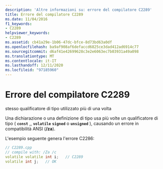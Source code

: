 ```yaml
---
description: 'Altre informazioni su: errore del compilatore C2289'
title: Errore del compilatore C2289
ms.date: 11/04/2016
f1_keywords:
- C2289
helpviewer_keywords:
- C2289
ms.assetid: cb41a29e-1b06-47dc-bfce-8d73bd63a0df
ms.openlocfilehash: ba9af908af6defaccd6825ce3dad412ad6914c77
ms.sourcegitcommit: d6af41e42699628c3e2e6063ec7b03931a49a098
ms.translationtype: MT
ms.contentlocale: it-IT
ms.lasthandoff: 12/11/2020
ms.locfileid: "97185960"
---
```

# <a name="compiler-error-c2289"></a>Errore del compilatore C2289

stesso qualificatore di tipo utilizzato più di una volta

Una dichiarazione o una definizione di tipo usa più volte un qualificatore di tipo ( **`const`** ,, **`volatile`** **`signed`** o **`unsigned`** ), causando un errore in compatibilità ANSI (**/za**).

L'esempio seguente genera l'errore C2286:

```cpp
// C2289.cpp
// compile with: /Za /c
volatile volatile int i;   // C2289
volatile int j;   // OK
```
